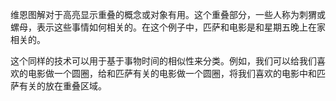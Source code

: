 维恩图解对于高亮显示重叠的概念或对象有用。这个重叠部分，一些人称为刺猬或螺母，表示这些事情如何相关的。在这个例子中，匹萨和电影是和星期五晚上在家相关的。

这个同样的技术可以用于基于事物时间的相似性来分类。例如，我们可以给我们喜欢的电影做一个圆圈，给和匹萨有关的电影做一个圆圈，将我们喜欢的电影中和匹萨有关的放在重叠区域。
